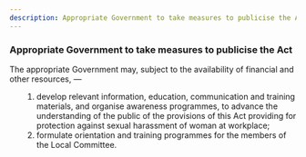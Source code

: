 ```yaml
---
description: Appropriate Government to take measures to publicise the Act
---
```


<style>
    ol.outer-list {
        list-style-type: lower-alpha;
    }
    ol.outer-list ol.inner-list {
        list-style-type: lower-alpha;
    }
</style>

### Appropriate Government to take measures to publicise the Act

The appropriate Government may, subject to the availability of financial and other resources, —
<ol class="outer-list">
<ol class="innerlist">
    <li> develop relevant information, education, communication and training materials, and organise awareness programmes, to advance the understanding of the public of the provisions of this Act providing for protection against sexual harassment of woman at workplace;</li>
    <li> formulate orientation and training programmes for the members of the Local Committee. </li>
</ol>
</ol>
<div>
